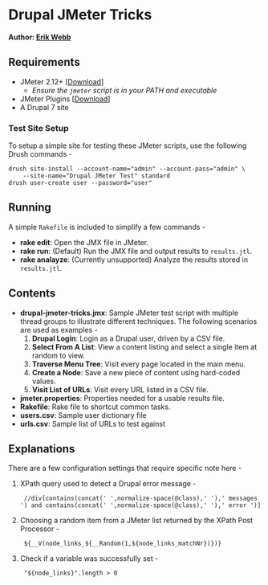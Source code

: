# Drupal JMeter Tricks #

**Author: [Erik Webb](http://www.erikwebb.net/)**

## Requirements ##

- JMeter 2.12+ [[Download](https://jmeter.apache.org/download_jmeter.cgi)]
    - *Ensure the `jmeter` script is in your PATH and executable*
- JMeter Plugins [[Download](http://jmeter-plugins.org/)]
- A Drupal 7 site

### Test Site Setup ###

To setup a simple site for testing these JMeter scripts, use the following Drush commands -

    drush site-install --account-name="admin" --account-pass="admin" \
        --site-name="Drupal JMeter Test" standard
    drush user-create user --password="user"

## Running ##

A simple `Rakefile` is included to simplify a few commands -

- **rake edit**: Open the JMX file in JMeter.
- **rake run**: (Default) Run the JMX file and output results to `results.jtl`.
- **rake analayze**: (Currently unsupported) Analyze the results stored in `results.jtl`.

## Contents ##

- **drupal-jmeter-tricks.jmx**: Sample JMeter test script with multiple thread groups to illustrate different techniques. The following scenarios are used as examples -
    1. **Drupal Login**: Login as a Drupal user, driven by a CSV file.
    1. **Select From A List**: View a content listing and select a single item at random to view.
    1. **Traverse Menu Tree**: Visit every page located in the main menu.
    1. **Create a Node**: Save a new piece of content using hard-coded values.
    1. **Visit List of URLs**: Visit every URL listed in a CSV file.
- **jmeter.properties**: Properties needed for a usable results file.
- **Rakefile**: Rake file to shortcut common tasks.
- **users.csv**: Sample user dictionary file
- **urls.csv**: Sample list of URLs to test against

## Explanations ##

There are a few configuration settings that require specific note here -

1. XPath query used to detect a Drupal error message -

        //div[contains(concat(' ',normalize-space(@class),' '),' messages ') and contains(concat(' ',normalize-space(@class),' '),' error ')]

1. Choosing a random item from a JMeter list returned by the XPath Post Processor -

        ${__V(node_links_${__Random(1,${node_links_matchNr})})}

1. Check if a variable was successfully set -

        "${node_links}".length > 0
